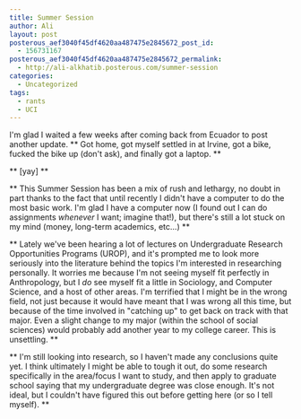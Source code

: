 ```yaml
---
title: Summer Session
author: Ali
layout: post
posterous_aef3040f45df4620aa487475e2845672_post_id:
  - 156731167
posterous_aef3040f45df4620aa487475e2845672_permalink:
  - http://ali-alkhatib.posterous.com/summer-session
categories:
  - Uncategorized
tags:
  - rants
  - UCI
---
```

I'm glad I waited a few weeks after coming back from Ecuador to post another update. 
**
  Got home, got myself settled in at Irvine, got a bike, fucked the bike up (don't ask), and finally got a laptop.
**

**
  [yay]
**

**
  This Summer Session has been a mix of rush and lethargy, no doubt in part thanks to the fact that until recently I didn't have a computer to do the most basic work. I'm glad I have a computer now (I found out I can do assignments <i>whenever</i> I want; imagine that!), but there's still a lot stuck on my mind (money, long-term academics, etc...)
**

**
  Lately we've been hearing a lot of lectures on Undergraduate Research Opportunities Programs (UROP), and it's prompted me to look more seriously into the literature behind the topics I'm interested in researching personally. It worries me because I'm not seeing myself fit perfectly in Anthropology, but I <i>do</i> see myself fit a little in Sociology, and Computer Science, and a host of other areas. I'm terrified that I might be in the wrong field, not just because it would have meant that I was wrong all this time, but because of the time involved in "catching up" to get back on track with that major. Even a slight change to my major (within the school of social sciences) would probably add another year to my college career. This is unsettling.
**

**
  I'm still looking into research, so I haven't made any conclusions quite yet. I think ultimately I might be able to tough it out, do some research specifically in the area/focus I want to study, and then apply to graduate school saying that my undergraduate degree was close enough. It's not ideal, but I couldn't have figured this out before getting here (or so I tell myself).
**
